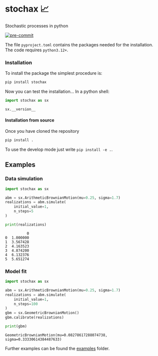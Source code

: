 # stochax 📈

Stochastic processes in python



[![pre-commit](https://img.shields.io/badge/pre--commit-enabled-brightgreen?logo=pre-commit&logoColor=white)](https://github.com/pre-commit/pre-commit)

The file `pyproject.toml` contains the packages needed for the installation.
The code requires `python3.12+`.

### Installation
To install the package the simplest procedure is:
```bash
pip install stochax
```
Now you can test the installation... In a python shell:

```python
import stochax as sx

sx.__version__
```

#### Installation from source
Once you have cloned the repository
```bash
pip install .
```
To use the develop mode just write `pip install -e .`.


## Examples
### Data simulation
```python
import stochax as sx

abm = sx.ArithmeticBrownianMotion(mu=0.25, sigma=1.7)
realizations = abm.simulate(
    initial_value=1,
    n_steps=5
)

print(realizations)
```
```
          0
0  1.000000
1  3.567428
2  4.163523
3  4.874200
4  6.132376
5  5.651274
```
### Model fit
```python
import stochax as sx

abm = sx.ArithmeticBrownianMotion(mu=0.25, sigma=1.7)
realizations = abm.simulate(
    initial_value=1,
    n_steps=100
)
gbm = sx.GeometricBrownianMotion()
gbm.calibrate(realizations)

print(gbm)
```
```
GeometricBrownianMotion(mu=0.08278617288074738, sigma=0.33330614384487633)
```
Further examples can be found the [examples](examples) folder.

